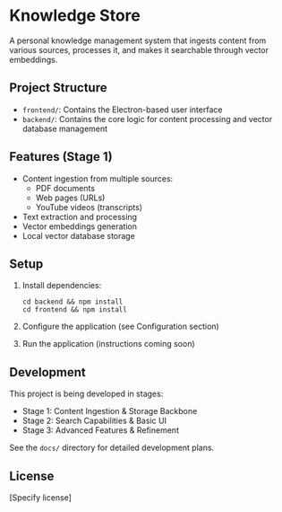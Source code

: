 # Knowledge Store

A personal knowledge management system that ingests content from various sources, processes it, and makes it searchable through vector embeddings.

## Project Structure

- `frontend/`: Contains the Electron-based user interface
- `backend/`: Contains the core logic for content processing and vector database management

## Features (Stage 1)

- Content ingestion from multiple sources:
  - PDF documents
  - Web pages (URLs)
  - YouTube videos (transcripts)
- Text extraction and processing
- Vector embeddings generation
- Local vector database storage

## Setup

1. Install dependencies:
   ```
   cd backend && npm install
   cd frontend && npm install
   ```

2. Configure the application (see Configuration section)

3. Run the application (instructions coming soon)

## Development

This project is being developed in stages:

- Stage 1: Content Ingestion & Storage Backbone
- Stage 2: Search Capabilities & Basic UI
- Stage 3: Advanced Features & Refinement

See the `docs/` directory for detailed development plans.

## License

[Specify license] 